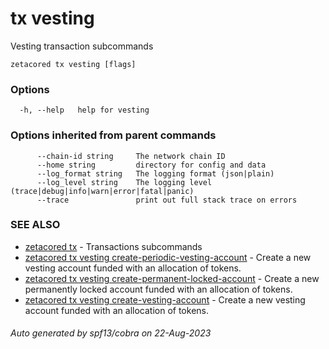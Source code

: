 # tx vesting

Vesting transaction subcommands

```
zetacored tx vesting [flags]
```

### Options

```
  -h, --help   help for vesting
```

### Options inherited from parent commands

```
      --chain-id string     The network chain ID
      --home string         directory for config and data 
      --log_format string   The logging format (json|plain) 
      --log_level string    The logging level (trace|debug|info|warn|error|fatal|panic) 
      --trace               print out full stack trace on errors
```

### SEE ALSO

* [zetacored tx](zetacored_tx.md)	 - Transactions subcommands
* [zetacored tx vesting create-periodic-vesting-account](zetacored_tx_vesting_create-periodic-vesting-account.md)	 - Create a new vesting account funded with an allocation of tokens.
* [zetacored tx vesting create-permanent-locked-account](zetacored_tx_vesting_create-permanent-locked-account.md)	 - Create a new permanently locked account funded with an allocation of tokens.
* [zetacored tx vesting create-vesting-account](zetacored_tx_vesting_create-vesting-account.md)	 - Create a new vesting account funded with an allocation of tokens.

###### Auto generated by spf13/cobra on 22-Aug-2023
